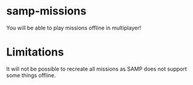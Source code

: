 # samp-missions
You will be able to play missions offline in multiplayer!

# Limitations
It will not be possible to recreate all missions as SAMP does not support some things offline.
